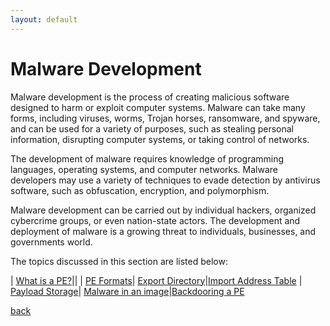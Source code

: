 ```yaml
---
layout: default
---
```


# Malware Development
Malware development is the process of creating malicious software designed to harm or exploit computer systems. Malware can take many forms, including viruses, worms, Trojan horses, ransomware, and spyware, and can be used for a variety of purposes, such as stealing personal information, disrupting computer systems, or taking control of networks.

The development of malware requires knowledge of programming languages, operating systems, and computer networks. Malware developers may use a variety of techniques to evade detection by antivirus software, such as obfuscation, encryption, and polymorphism.

Malware development can be carried out by individual hackers, organized cybercrime groups, or even nation-state actors. The development and deployment of malware is a growing threat to individuals, businesses, and governments world.

The topics discussed in this section are listed below:

| [What is a PE?](/docs/malware/pe.html)||
| [PE Formats](/docs/malware/pe-formats.html)| [Export Directory](/docs/malware/exportdir.html)|[Import Address Table](/docs/malware/importdir.html)
| [Payload Storage](/docs/malware/payloadstorage.html)| [Malware in an image](/docs/malware/malware-imagecon.html)|[Backdooring a PE](/docs/malware/backdooringPE.html)

[back](/index.html)
